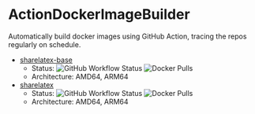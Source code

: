 # ActionDockerImageBuilder
Automatically build docker images using GitHub Action, tracing the repos regularly on schedule.
- [sharelatex-base](https://hub.docker.com/r/liuyujie99/sharelatex-base) 
  - Status:
  ![GitHub Workflow Status](https://img.shields.io/github/workflow/status/ActionTool/ActionDockerImageBuilder/sharelatex-base)
  ![Docker Pulls](https://img.shields.io/docker/pulls/liuyujie99/sharelatex-base)
  - Architecture: AMD64, ARM64
- [sharelatex](https://hub.docker.com/r/liuyujie99/sharelatex) 
  - Status:
  ![GitHub Workflow Status](https://img.shields.io/github/workflow/status/ActionTool/ActionDockerImageBuilder/sharelatex)
  ![Docker Pulls](https://img.shields.io/docker/pulls/liuyujie99/sharelatex)
  - Architecture: AMD64, ARM64

